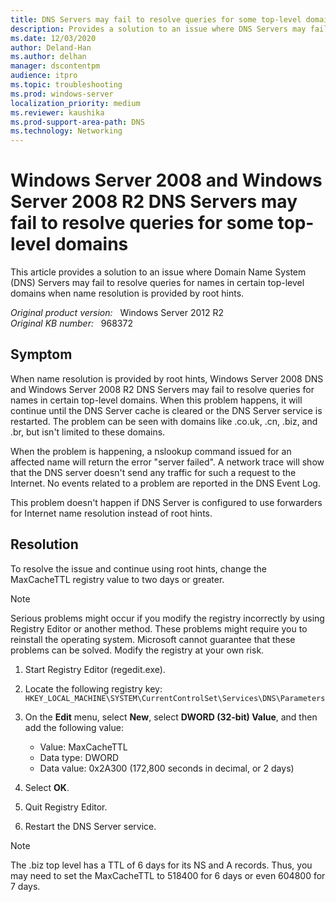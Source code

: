 ```yaml
---
title: DNS Servers may fail to resolve queries for some top-level domains
description: Provides a solution to an issue where DNS Servers may fail to resolve queries for names in certain top-level domains.
ms.date: 12/03/2020
author: Deland-Han
ms.author: delhan
manager: dscontentpm
audience: itpro
ms.topic: troubleshooting
ms.prod: windows-server
localization_priority: medium
ms.reviewer: kaushika
ms.prod-support-area-path: DNS
ms.technology: Networking 
---
```

# Windows Server 2008 and Windows Server 2008 R2 DNS Servers may fail to resolve queries for some top-level domains

This article provides a solution to an issue where Domain Name System (DNS) Servers may fail to resolve queries for names in certain top-level domains when name resolution is provided by root hints.

_Original product version:_ &nbsp; Windows Server 2012 R2  
_Original KB number:_ &nbsp; 968372

## Symptom

When name resolution is provided by root hints, Windows Server 2008 DNS and Windows Server 2008 R2 DNS Servers may fail to resolve queries for names in certain top-level domains. When this problem happens, it will continue until the DNS Server cache is cleared or the DNS Server service is restarted. The problem can be seen with domains like .co.uk, .cn, .biz, and .br, but isn't limited to these domains.

When the problem is happening, a nslookup command issued for an affected name will return the error "server failed". A network trace will show that the DNS server doesn't send any traffic for such a request to the Internet. No events related to a problem are reported in the DNS Event Log.

This problem doesn't happen if DNS Server is configured to use forwarders for Internet name resolution instead of root hints.

## Resolution

To resolve the issue and continue using root hints, change the MaxCacheTTL registry value to two days or greater.

> [!NOTE]
> Serious problems might occur if you modify the registry incorrectly by using Registry Editor or another method. These problems might require you to reinstall the operating system. Microsoft cannot guarantee that these problems can be solved. Modify the registry at your own risk.

1. Start Registry Editor (regedit.exe).
2. Locate the following registry key:  
    `HKEY_LOCAL_MACHINE\SYSTEM\CurrentControlSet\Services\DNS\Parameters`

3. On the **Edit** menu, select **New**, select **DWORD (32-bit) Value**, and then add the following value:

    - Value: MaxCacheTTL
    - Data type: DWORD
    - Data value: 0x2A300 (172,800 seconds in decimal, or 2 days)

4. Select **OK**.
5. Quit Registry Editor.
6. Restart the DNS Server service.

> [!NOTE]
> The .biz top level has a TTL of 6 days for its NS and A records. Thus, you may need to set the MaxCacheTTL to 518400 for 6 days or even 604800 for 7 days.
